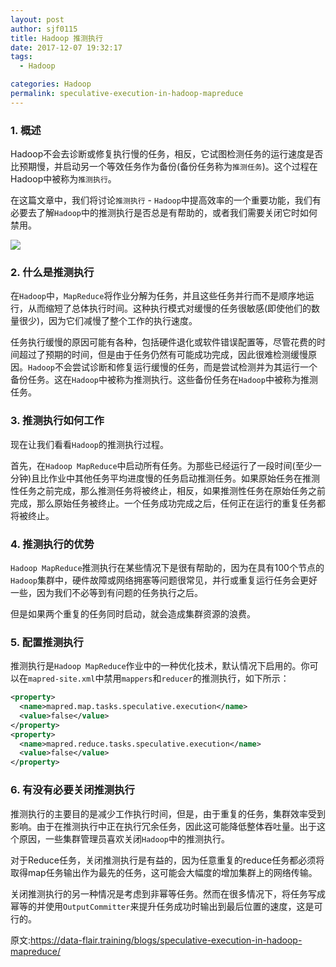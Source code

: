 ```yaml
---
layout: post
author: sjf0115
title: Hadoop 推测执行
date: 2017-12-07 19:32:17
tags:
  - Hadoop

categories: Hadoop
permalink: speculative-execution-in-hadoop-mapreduce
---
```


### 1. 概述

Hadoop不会去诊断或修复执行慢的任务，相反，它试图检测任务的运行速度是否比预期慢，并启动另一个等效任务作为备份(备份任务称为`推测任务`)。这个过程在Hadoop中被称为`推测执行`。

在这篇文章中，我们将讨论`推测执行` - `Hadoop`中提高效率的一个重要功能，我们有必要去了解`Hadoop`中的推测执行是否总是有帮助的，或者我们需要关闭它时如何禁用。

![](https://github.com/sjf0115/PubLearnNotes/blob/master/image/Hadoop/Hadoop%E4%B8%AD%E7%9A%84%E6%8E%A8%E6%B5%8B%E6%89%A7%E8%A1%8C-Speculative-Execution-in-Spark.gif?raw=true)

### 2. 什么是推测执行

在`Hadoop`中，`MapReduce`将作业分解为任务，并且这些任务并行而不是顺序地运行，从而缩短了总体执行时间。这种执行模式对缓慢的任务很敏感(即使他们的数量很少)，因为它们减慢了整个工作的执行速度。

任务执行缓慢的原因可能有各种，包括硬件退化或软件错误配置等，尽管花费的时间超过了预期的时间，但是由于任务仍然有可能成功完成，因此很难检测缓慢原因。`Hadoop`不会尝试诊断和修复运行缓慢的任务，而是尝试检测并为其运行一个备份任务。这在`Hadoop`中被称为推测执行。这些备份任务在`Hadoop`中被称为推测任务。

### 3. 推测执行如何工作

现在让我们看看`Hadoop`的推测执行过程。

首先，在`Hadoop MapReduce`中启动所有任务。为那些已经运行了一段时间(至少一分钟)且比作业中其他任务平均进度慢的任务启动推测任务。如果原始任务在推测性任务之前完成，那么推测任务将被终止，相反，如果推测性任务在原始任务之前完成，那么原始任务被终止。一个任务成功完成之后，任何正在运行的重复任务都将被终止。

### 4. 推测执行的优势

`Hadoop MapReduce`推测执行在某些情况下是很有帮助的，因为在具有100个节点的`Hadoop`集群中，硬件故障或网络拥塞等问题很常见，并行或重复运行任务会更好一些，因为我们不必等到有问题的任务执行之后。

但是如果两个重复的任务同时启动，就会造成集群资源的浪费。

### 5. 配置推测执行

推测执行是`Hadoop MapReduce`作业中的一种优化技术，默认情况下启用的。你可以在`mapred-site.xml`中禁用`mappers`和`reducer`的推测执行，如下所示：
```xml
<property>
  <name>mapred.map.tasks.speculative.execution</name>
  <value>false</value>
</property>
<property>
  <name>mapred.reduce.tasks.speculative.execution</name>
  <value>false</value>
</property>
```

### 6. 有没有必要关闭推测执行

推测执行的主要目的是减少工作执行时间，但是，由于重复的任务，集群效率受到影响。由于在推测执行中正在执行冗余任务，因此这可能降低整体吞吐量。出于这个原因，一些集群管理员喜欢关闭`Hadoop`中的推测执行。

对于Reduce任务，关闭推测执行是有益的，因为任意重复的reduce任务都必须将取得map任务输出作为最先的任务，这可能会大幅度的增加集群上的网络传输。

关闭推测执行的另一种情况是考虑到非幂等任务。然而在很多情况下，将任务写成幂等的并使用`OutputCommitter`来提升任务成功时输出到最后位置的速度，这是可行的。




原文:https://data-flair.training/blogs/speculative-execution-in-hadoop-mapreduce/
